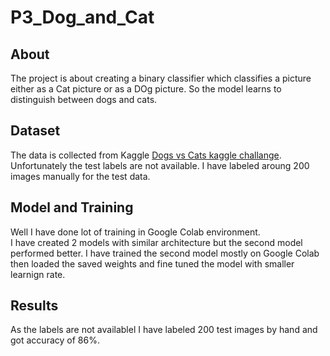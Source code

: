 # P3_Dog_and_Cat
## About
The project is about creating a binary classifier which classifies a picture either as a Cat picture or as a DOg picture. So the model learns to distinguish between dogs and cats. <br>

## Dataset
The data is collected from Kaggle [Dogs vs Cats kaggle challange](https://www.kaggle.com/c/dogs-vs-cats/data). Unfortunately the test labels are not available. I have labeled aroung 200 images manually for the test data.

## Model and Training 
Well I have done lot of training in Google Colab environment. <br> I have created 2 models with similar architecture but the second model performed better. I have trained the second model mostly on Google Colab then loaded the saved weights and fine tuned the model with smaller learnign rate.

## Results
As the labels are not availablel I have labeled 200 test images by hand and got accuracy of 86%.